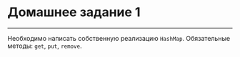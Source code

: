 # Домашнее задание 1

---
Необходимо написать собственную реализацию `HashMap`. Обязательные методы: `get`, `put`, `remove`.